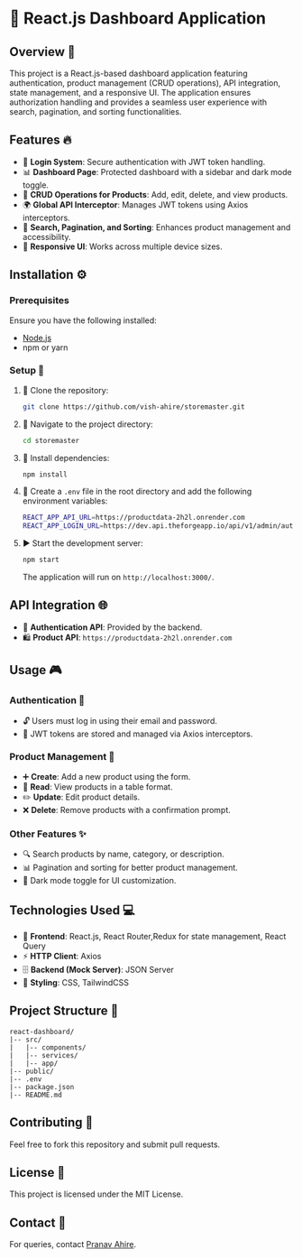 # 🚀 React.js Dashboard Application 

## Overview 🌟
This project is a React.js-based dashboard application featuring authentication, product management (CRUD operations), API integration, state management, and a responsive UI. The application ensures authorization handling and provides a seamless user experience with search, pagination, and sorting functionalities.

## Features 🔥
- 🔐 **Login System**: Secure authentication with JWT token handling.
- 📊 **Dashboard Page**: Protected dashboard with a sidebar and dark mode toggle.
- 🛒 **CRUD Operations for Products**: Add, edit, delete, and view products.
- 🌍 **Global API Interceptor**: Manages JWT tokens using Axios interceptors.
- 🔎 **Search, Pagination, and Sorting**: Enhances product management and accessibility.
- 📱 **Responsive UI**: Works across multiple device sizes.

## Installation ⚙️

### Prerequisites 
Ensure you have the following installed:
-  [Node.js](https://nodejs.org/)
-  npm or yarn

### Setup 🚀
1. 📂 Clone the repository:
   ```sh
   git clone https://github.com/vish-ahire/storemaster.git
   ```
2. 📁 Navigate to the project directory:
   ```sh
   cd storemaster
   ```
3. 🔧 Install dependencies:
   ```sh
   npm install
   ```
4. 📝 Create a `.env` file in the root directory and add the following environment variables:
   ```sh
   REACT_APP_API_URL=https://productdata-2h2l.onrender.com
   REACT_APP_LOGIN_URL=https://dev.api.theforgeapp.io/api/v1/admin/auth/login
   ```
5. ▶️ Start the development server:
   ```sh
   npm start
   ```
   The application will run on `http://localhost:3000/`.

## API Integration 🌐
- 🔑 **Authentication API**: Provided by the backend.
- 🛍️ **Product API**: `https://productdata-2h2l.onrender.com`

## Usage 🎮

### Authentication 🔑
- 🔓 Users must log in using their email and password.
- 🔄 JWT tokens are stored and managed via Axios interceptors.

### Product Management 🛒
- ➕ **Create**: Add a new product using the form.
- 👀 **Read**: View products in a table format.
- ✏️ **Update**: Edit product details.
- ❌ **Delete**: Remove products with a confirmation prompt.

### Other Features ✨
- 🔍 Search products by name, category, or description.
- 📊 Pagination and sorting for better product management.
- 🌙 Dark mode toggle for UI customization.

## Technologies Used 💻
- 🎨 **Frontend**: React.js, React Router,Redux for state management, React Query
- ⚡ **HTTP Client**: Axios
- 🗄️ **Backend (Mock Server)**: JSON Server
- 🎨 **Styling**: CSS, TailwindCSS

## Project Structure 📂
```
react-dashboard/
|-- src/
|   |-- components/
|   |-- services/
|   |-- app/
|-- public/
|-- .env
|-- package.json
|-- README.md
```

## Contributing 🤝
Feel free to fork this repository and submit pull requests.

## License 📜
This project is licensed under the MIT License.

## Contact 📧
For queries, contact [Pranav Ahire](mailto:pranavahire11234@gmail.com).

